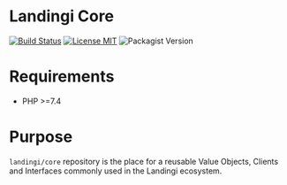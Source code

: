 Landingi Core 
=============

[![Build Status](https://travis-ci.com/landingi/core.svg?branch=master)](https://travis-ci.com/landingi/core)
[![License MIT](https://img.shields.io/apm/l/vim-mode.svg)](https://opensource.org/licenses/MIT)
![Packagist Version](https://img.shields.io/packagist/v/landingi/core)

# Requirements
* PHP >=7.4

# Purpose
`landingi/core` repository is the place for a reusable Value Objects, Clients and Interfaces commonly used in
the Landingi ecosystem.
